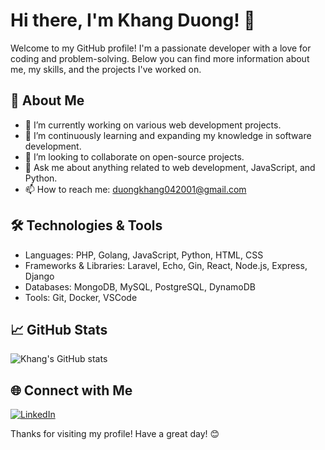 # Hi there, I'm Khang Duong! 👋

Welcome to my GitHub profile! I'm a passionate developer with a love for coding and problem-solving. Below you can find more information about me, my skills, and the projects I've worked on.

## 🚀 About Me

- 🔭 I’m currently working on various web development projects.
- 🌱 I’m continuously learning and expanding my knowledge in software development.
- 👯 I’m looking to collaborate on open-source projects.
- 💬 Ask me about anything related to web development, JavaScript, and Python.
- 📫 How to reach me: [duongkhang042001@gmail.com](mailto:duongkhang042001@gmail.com)

## 🛠️ Technologies & Tools

- Languages: PHP, Golang, JavaScript, Python, HTML, CSS
- Frameworks & Libraries: Laravel, Echo, Gin, React, Node.js, Express, Django
- Databases: MongoDB, MySQL, PostgreSQL, DynamoDB
- Tools: Git, Docker, VSCode

## 📈 GitHub Stats

![Khang's GitHub stats](https://github-readme-stats.vercel.app/api?username=duongkhang042001&show_icons=true&theme=radical)

## 🌐 Connect with Me

[![LinkedIn](https://img.shields.io/badge/LinkedIn-blue?style=flat&logo=linkedin)](https://www.linkedin.com/in/duongkhang042001)

Thanks for visiting my profile! Have a great day! 😊

